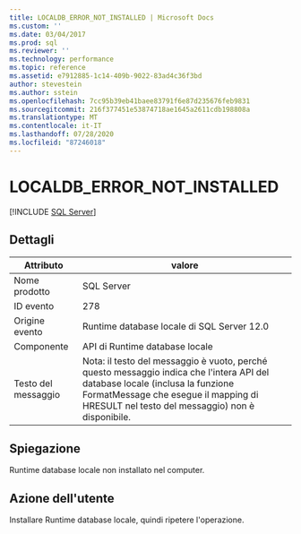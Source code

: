 ```yaml
---
title: LOCALDB_ERROR_NOT_INSTALLED | Microsoft Docs
ms.custom: ''
ms.date: 03/04/2017
ms.prod: sql
ms.reviewer: ''
ms.technology: performance
ms.topic: reference
ms.assetid: e7912885-1c14-409b-9022-83ad4c36f3bd
author: stevestein
ms.author: sstein
ms.openlocfilehash: 7cc95b39eb41baee83791f6e87d235676feb9831
ms.sourcegitcommit: 216f377451e53874718ae1645a2611cdb198808a
ms.translationtype: MT
ms.contentlocale: it-IT
ms.lasthandoff: 07/28/2020
ms.locfileid: "87246018"
---
```

# <a name="localdb_error_not_installed"></a>LOCALDB_ERROR_NOT_INSTALLED
 [!INCLUDE [SQL Server](../../includes/applies-to-version/sqlserver.md)]
    
## <a name="details"></a>Dettagli  
  
| Attributo | valore |
| --------- | ----- |
|Nome prodotto|SQL Server|  
|ID evento|278|  
|Origine evento|Runtime database locale di SQL Server 12.0|  
|Componente|API di Runtime database locale|  
|Testo del messaggio|Nota: il testo del messaggio è vuoto, perché questo messaggio indica che l'intera API del database locale (inclusa la funzione FormatMessage che esegue il mapping di HRESULT nel testo del messaggio) non è disponibile.|  
  
## <a name="explanation"></a>Spiegazione  
 Runtime database locale non installato nel computer.  
  
## <a name="user-action"></a>Azione dell'utente  
 Installare Runtime database locale, quindi ripetere l'operazione.  
  
  
